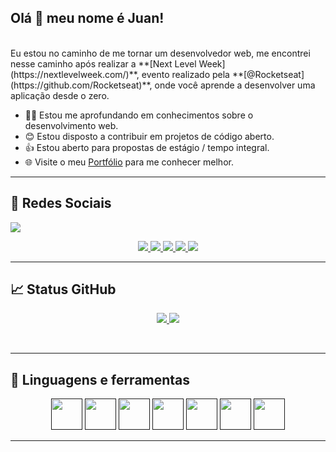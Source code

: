 ## Olá 👋 meu nome é Juan!  

<br>
Eu estou no caminho de me tornar um desenvolvedor web, me encontrei nesse caminho após realizar a  **[Next Level Week](https://nextlevelweek.com/)**, evento realizado pela **[@Rocketseat](https://github.com/Rocketseat)**, onde você aprende a desenvolver uma aplicação desde o zero.

- 👨‍💻 Estou me aprofundando em conhecimentos sobre o desenvolvimento web.
- 😊 Estou disposto a contribuir em projetos de código aberto.
- 👍 Estou aberto para propostas de estágio / tempo integral.
- 🌐 Visite o meu [Portfólio](https://juanvieiraprado99.github.io/) para me conhecer melhor.



---

## 💬 Redes Sociais

![](https://visitor-badge.glitch.me/badge?page_id=juanvieiraprado99.juanvieiraprado99)

<p align = "center">

  <a href="https://twitter.com/juanprado99">
    <img src="https://img.shields.io/badge/twitter-%231DA1F2.svg?&style=for-the-badge&logo=twitter&logoColor=white" />
  </a>

  <a href="https://www.facebook.com/juan.prado.503">
    <img src="https://img.shields.io/badge/facebook-%231877F2.svg?&style=for-the-badge&logo=facebook&logoColor=white" />
  </a>

  <a href="https://juanvieiraprado99.github.io/">
    <img src="https://img.shields.io/badge/portfolio-web-%23.svg?&style=for-the-badge&logo=&logoColor=white%22" />
  </a>

  <a href="https://www.linkedin.com/in/juanvieiraprado/">
    <img src="https://img.shields.io/badge/linkedin-%230077B5.svg?&style=for-the-badge&logo=linkedin&logoColor=white" />
  </a>

  <a href="https://www.instagram.com/juandark1999/?hl=pt-br">
    <img src="https://img.shields.io/badge/instagram-%23E4405F.svg?&style=for-the-badge&logo=instagram&logoColor=white" />
  </a>

</p>

---
## &#x1f4c8; Status GitHub

<p align="center">
  <a href="https://github.com/juanvieiraprado99/juanvieiraprado99">
    <img src="https://github-readme-stats.vercel.app/api?username=juanvieiraprado99&show_icons=true" />
  </a>

  <a href="https://github.com/juanvieiraprado99/juanvieiraprado99">
    <img src="https://github-readme-stats.vercel.app/api/top-langs/?username=juanvieiraprado99&layout=compact" />
  </a>
</p>

<br>

---

## 🔧 Linguagens e ferramentas
 
<p align="center">
  <a href=""><img src="https://img.shields.io/badge/-HTML5-000000?style=flat&logo=html5" height="50px"></a>
  <a href=""><img src="https://img.shields.io/badge/-CSS3-000000?style=flat&logo=css3" height="50px"></a>
  <a href=""><img src="https://img.shields.io/badge/-Markdown-000000?style=flat&logo=markdown" height="50px"></a>
  <a href=""><img src="https://img.shields.io/badge/-JavaScript-000000?style=flat&logo=javascript" height="50px"></a>
  <a href=""><img src="https://img.shields.io/badge/-C_Sharp-000000?style=flat&logo=c-sharp" height="50px"></a>
  <a href=""><img src="https://img.shields.io/badge/-Git-000000?style=flat&logo=git" height="50px"></a>
  <a href=""><img src="https://img.shields.io/badge/-GitHub-000000?style=flat&logo=github" height="50px"></a>
</p>

---
